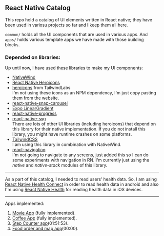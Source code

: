 ## React Native Catalog

This repo hold a catalog of UI elements written in React native; they have been used in variosu projects so far and I
keep them all here.

`common/` holds all the UI components that are used in various apps. And `apps/` holds various template apps we have
made with those building blocks.

### Depended on libraries:

Up until now, I have used these libraries to make my UI components:
<ul>
<li><a href="https://github.com/marklawlor/nativewind">NativeWind</a></li>
<li><a href="https://github.com/ecklf/react-native-heroicons">React Native Heroicons</a></li>
<li><a href="https://github.com/tailwindlabs/heroicons">heroicons</a> from TailwindLabs</li>
I'm not using these icons as an NPM dependency, I'm just copy pasting them from the website.
<li><a href="https://github.com/meliorence/react-native-snap-carousel">react-native-snap-carousel</a></li>
<li><a href="https://docs.expo.dev/versions/latest/sdk/linear-gradient/">Expo LinearGradient</a></li>
<li><a href="https://github.com/oblador/react-native-progress">react-native-progress</a></li>
<li><a href="https://github.com/software-mansion/react-native-svg">react-native-svg</a></li>
There are lots of other UI libraries (including heroicons) that depend on this library for their native implementation. If you do not install this library, you might have runtime crashes on some platforms.
<li><a href="https://github.com/tailwindlabs/tailwindcss">TailwindCSS</a></li>
I am using this library in combination with NativeWind.
<li><a href="https://reactnavigation.org/">react-navigation</a></li>
I'm not going to navigate to any screens, just added this so I can do some experiments with navigation in RN. I'm currently just using the <i>native</i> and <i>native-stack</i> modules of this library.
</ul>

<hr/>
As a part of this catalog, I needed to read users' health data. So, I am using <a href="https://github.com/matinzd/react-native-health-connect">React Native Health Connect</a> in order to read health data in android and also I'm using <a href="https://github.com/agencyenterprise/react-native-health">React Native Health</a> for reading health data in iOS devices.
<hr/>

Apps implemented:

1. <a href="https://youtu.be/Q1xQuCpYIFE">Movie App</a> (fully implemented).
2. <a href="https://youtu.be/mhyuMy4aI-M">Coffee App</a> (fully implemented).
3. [Step Counter app](https://www.youtube.com/live/VVoXcr18mdo?feature=share)(01:51:53).
4. [Food order and map app](https://youtu.be/v-zxqkz1T8E)(00:00).